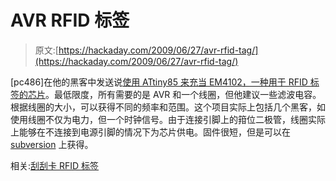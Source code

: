 # AVR RFID 标签

> 原文:[https://hackaday.com/2009/06/27/avr-rfid-tag/](https://hackaday.com/2009/06/27/avr-rfid-tag/)

[pc486]在他的黑客中发送说[使用 ATtiny85 来充当 EM4102，一种用于 RFID 标签的芯片](http://scanlime.org/2008/09/using-an-avr-as-an-rfid-tag/)。最低限度，所有需要的是 AVR 和一个线圈，但他建议一些滤波电容。根据线圈的大小，可以获得不同的频率和范围。这个项目实际上包括几个黑客，如使用线圈不仅为电力，但一个时钟信号。由于连接引脚上的箝位二极管，线圈实际上能够在不连接到电源引脚的情况下为芯片供电。固件很短，但是可以在 [subversion](http://svn.navi.cx/misc/trunk/avrfid/) 上获得。

相关:[刮刮卡 RFID 标签](http://hackaday.com/2008/11/11/scratch-built-rfid-tags/)